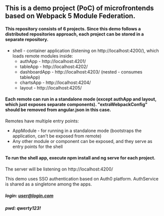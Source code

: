 ## This is a demo project (PoC) of microfrontends based on Webpack 5 Module Federation.

#### This repository consists of 6 projects. Since this demo follows a distributed repositories approach, each project can be stored in a separate repository.

- shell - container application (listening on http://localhost:4200/), which loads remote modules inside:
  - authApp - http://localhost:4201/
  - tableApp - http://localhost:4202/
  - dashboardApp - http://localhost:4203/ (nested - consumes tableApp)
  - chartsApp - http://localhost:4204/
  - layout - http://localhost:4205/

#### Each remote can run in a standalone mode (except authApp and layout, which just exposes separate components). "extraWebpackConfig" should be removed from angular.json in this case.

Remotes have multiple entry points:

- AppModule - for running in a standalone mode (bootstraps the application, can't be exposed from remote)
- Any other module or component can be exposed, and they serve as entry points for the shell

#### To run the shell app, execute npm install and ng serve for each project.

The server will be listening on http://localhost:4200/

This demo uses SSO authentication based on Auth0 platform. AuthService is shared as a singletone among the apps.

##### login: user@login.com

##### pwd: qwerty123!
